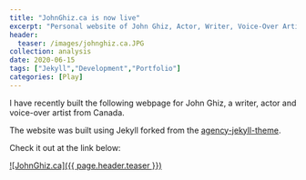 ```yaml
---
title: "JohnGhiz.ca is now live"
excerpt: "Personal website of John Ghiz, Actor, Writer, Voice-Over Artist"
header:
  teaser: /images/johnghiz.ca.JPG
collection: analysis
date: 2020-06-15
tags: ["Jekyll","Development","Portfolio"]
categories: [Play]
---
```


I have recently built the following webpage for John Ghiz, a writer, actor and voice-over artist from Canada.

The website was built using Jekyll forked from the [agency-jekyll-theme](https://github.com/y7kim/agency-jekyll-theme). 

Check it out at the link below:


[![JohnGhiz.ca]({{ page.header.teaser }})](https://johnghiz.ca)
